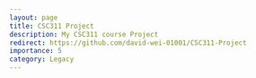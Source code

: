 ```yaml
---
layout: page
title: CSC311 Project
description: My CSC311 course Project
redirect: https://github.com/david-wei-01001/CSC311-Project
importance: 5
category: Legacy
---
```

